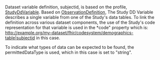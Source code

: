 Dataset variable definition, subjectid, is based on the profile, [StudyDdVariable](StructureDefinition-study-dd-variable.html). Based on [ObservationDefinition](https://hl7.org/fhir/observationdefinition.html), The Study DD Variable describes a single variable from one of the Study's data tables. To link the definition across various dataset components, the use of the Study's code representation for that variable is used in the *code" property which is: http://example.org/my-dataset/fhir/codesystem/demographics-table|subjectid in this case. 

To indicate what types of data can be expected to be found, the permittedDataType is used, which in this case is set to "string".
